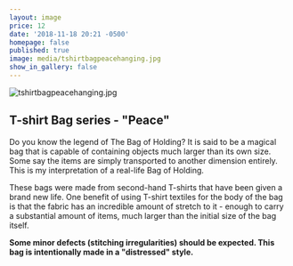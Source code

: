 ```yaml
---
layout: image
price: 12
date: '2018-11-18 20:21 -0500'
homepage: false
published: true
image: media/tshirtbagpeacehanging.jpg
show_in_gallery: false
---
```

![tshirtbagpeacehanging.jpg]({{site.baseurl}}/media/tshirtbagpeacehanging.jpg)

## T-shirt Bag series - "Peace"

Do you know the legend of The Bag of Holding? It is said to be a magical bag that is capable of containing objects much larger than its own size. Some say the items are simply transported to another dimension entirely. This is my interpretation of a real-life Bag of Holding.

These bags were made from second-hand T-shirts that have been given a brand new life. One benefit of using T-shirt textiles for the body of the bag is that the fabric has an incredible amount of stretch to it - enough to carry a substantial amount of items, much larger than the initial size of the bag itself.


**Some minor defects (stitching irregularities) should be expected. This bag is intentionally made in a "distressed" style.**
